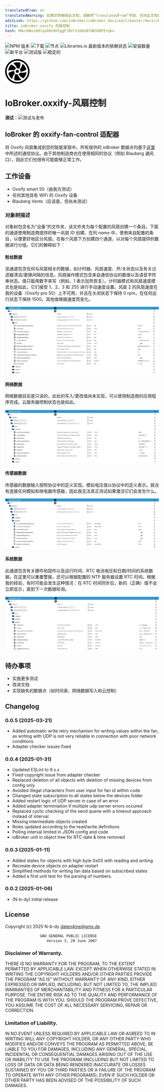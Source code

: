 ```yaml
---
translatedFrom: en
translatedWarning: 如果您想编辑此文档，请删除“translatedFrom”字段，否则此文档将再次自动翻译
editLink: https://github.com/ioBroker/ioBroker.docs/edit/master/docs/zh-cn/adapterref/iobroker.oxxify-fan-control/README.md
title: ioBroker.oxxify-风扇控制
hash: DNu+6Wzxb0lqxbKo9ktggF/NVrn1b0oB7dW3GBFE+qk=
---
```

![NPM 版本](https://img.shields.io/npm/v/iobroker.oxxify-fan-control.svg)
![下载](https://img.shields.io/npm/dm/iobroker.oxxify-fan-control.svg)
![节点](https://img.shields.io/node/v-lts/iobroker.oxxify-fan-control)
![Libraries.io 最新版本的依赖状态](https://img.shields.io/librariesio/release/npm/iobroker.oxxify-fan-control?label=npm%20dependencies)
![安装数量](https://iobroker.live/badges/oxxify-fan-control-installed.svg)
![新平台](https://nodei.co/npm/iobroker.oxxify-fan-control.png?downloads=true)
![测试版](https://img.shields.io/npm/v/iobroker.oxxify-fan-control.svg?color=red&label=beta)
![稳定的](http://iobroker.live/badges/oxxify-fan-control-stable.svg)

<img src="admin/oxxify-fan-control.png" width="80">

# IoBroker.oxxify-风扇控制
**测试：**![测试与发布](https://github.com/N-b-dy/ioBroker.oxxify-fan-control/workflows/Test%20and%20Release/badge.svg)

## IoBroker 的 oxxify-fan-control 适配器
将 Oxxify 风扇集成到您的智能家居中。所有提供的 ioBroker 数据点均基于[这里](./doc/BDA_Anschluss_SmartHome_RV_V2.pdf) 中所述的通信协议。由于其他制造商也在使用相同的协议（例如 Blauberg 通风口），因此它们也很有可能能够正常工作。

## 工作设备
- Oxxify smart 50（由我方测试）
- 任何其他具有 WiFi 的 Oxxify 设备
- Blauberg Vents（应该是，但尚未测试）

### 对象树描述
对象树包含名为“设备”的文件夹，该文件夹为每个配置的风扇创建一个条目。下面的通道使用制造商提供的唯一风扇 ID 创建。在列 _name_ 中，使用来自配置的条目，以便更好地区分风扇。在每个风扇下方创建四个通道，以对每个风扇提供的数据进行分组。它们的解释如下：

#### 粉丝数据
该通道包含任何与风扇相关的数据，如计时器、风扇速度、开/关状态以及有关过滤器清洁/更换间隔的信息。风扇操作模式包含来自通信协议的数值以及语音字符串状态。值只能用数字来写（例如，1 表示加热恢复）。计时器模式和风扇速度模式也是如此，它们接受 1、2、3 和 255 进行手动速度设置。风扇 2 的风扇速度在我的设备（Oxxify pro 50）上不可用，并且在关闭状态下保持 0 rpm，在任何运行状态下保持 1500。其他值根据速度而变化。

![图像](../../../en/adapterref/iobroker.oxxify-fan-control/doc/screenshots/fan-data.png)

#### 网络数据
网络数据目前是只读的，此处的写入/更改值尚未实现，可以使用制造商的应用程序完成。云服务器控制状态也是如此。

![图像](../../../en/adapterref/iobroker.oxxify-fan-control/doc/screenshots/network-data.png)

#### 传感器数据
传感器的数据输入按照协议中的定义实现。模拟电压值以协议中的定义表示。我没有连接任何模拟和继电器传感器，因此我无法真正测试如果激活它们会发生什么。

![图像](../../../en/adapterref/iobroker.oxxify-fan-control/doc/screenshots/sensors-data.png)

#### 系统数据
此通道包含有关硬件和固件以及运行时间、RTC 电池电压和日期/时间的系统数据。在这里可以重置警报，还可以根据配置的 NTP 服务器设置 RTC 时间。根据我的经验，有时可能会发生这种情况：在 RTC 时间同步后，新的（正确）值不会立即显示，直到下一次数据轮询。

![图像](../../../en/adapterref/iobroker.oxxify-fan-control/doc/screenshots/system-data.png)

## 待办事项
- 实施更多测试
- 改进文档
- 实现缺失的数据点（如时间表、网络数据写入和云控制）

<!-- 下一版本的占位符（在行首）：

### **正在进行中** -->

## Changelog

### 0.0.5 (2025-03-21)

- Added automatic write retry mechanism for writing values within the fan, as writing with UDP is not very reliable in connection with poor network conditions
- Adapter checker issues fixed

### 0.0.4 (2025-01-31)

- Updated ESLint to 9.x.x
- Fixed copyright issue from adapter checker
- Replaced deletion of all objects with deletion of missing devices from config only
- Avoided illegal characters from user input for fan id within code
- Changed state subscription to all states below the devices folder
- Added restart logic of UDP server in case of an error
- Added adapter terminiation if multiple udp server errors occured
- Replaced cyclic checking of the send quene with a timeout approach instead of interval
- Missing intermediate objects created
- Roles updated according to the read/write definitions
- Polling interval limited in JSON config and code
- ioBroker unit in object tree for RTC date & time removed

### 0.0.3 (2025-01-11)

- Added states for objects with high byte 0x03 with reading and writing
- Recreate device objects on adapter restart
- Simplified methods for writing fan data based on subscribed states
- Added a first unit test for the parsing of numbers.

### 0.0.2 (2025-01-06)

- (N-b-dy) initial release

## License

Copyright (c) 2025 N-b-dy <daten4me@gmx.de>

                    GNU GENERAL PUBLIC LICENSE
                       Version 3, 29 June 2007

### Disclaimer of Warranty.

THERE IS NO WARRANTY FOR THE PROGRAM, TO THE EXTENT PERMITTED BY
APPLICABLE LAW. EXCEPT WHEN OTHERWISE STATED IN WRITING THE COPYRIGHT
HOLDERS AND/OR OTHER PARTIES PROVIDE THE PROGRAM "AS IS" WITHOUT WARRANTY
OF ANY KIND, EITHER EXPRESSED OR IMPLIED, INCLUDING, BUT NOT LIMITED TO,
THE IMPLIED WARRANTIES OF MERCHANTABILITY AND FITNESS FOR A PARTICULAR
PURPOSE. THE ENTIRE RISK AS TO THE QUALITY AND PERFORMANCE OF THE PROGRAM
IS WITH YOU. SHOULD THE PROGRAM PROVE DEFECTIVE, YOU ASSUME THE COST OF
ALL NECESSARY SERVICING, REPAIR OR CORRECTION.

### Limitation of Liability.

IN NO EVENT UNLESS REQUIRED BY APPLICABLE LAW OR AGREED TO IN WRITING
WILL ANY COPYRIGHT HOLDER, OR ANY OTHER PARTY WHO MODIFIES AND/OR CONVEYS
THE PROGRAM AS PERMITTED ABOVE, BE LIABLE TO YOU FOR DAMAGES, INCLUDING ANY
GENERAL, SPECIAL, INCIDENTAL OR CONSEQUENTIAL DAMAGES ARISING OUT OF THE
USE OR INABILITY TO USE THE PROGRAM (INCLUDING BUT NOT LIMITED TO LOSS OF
DATA OR DATA BEING RENDERED INACCURATE OR LOSSES SUSTAINED BY YOU OR THIRD
PARTIES OR A FAILURE OF THE PROGRAM TO OPERATE WITH ANY OTHER PROGRAMS),
EVEN IF SUCH HOLDER OR OTHER PARTY HAS BEEN ADVISED OF THE POSSIBILITY OF
SUCH DAMAGES.